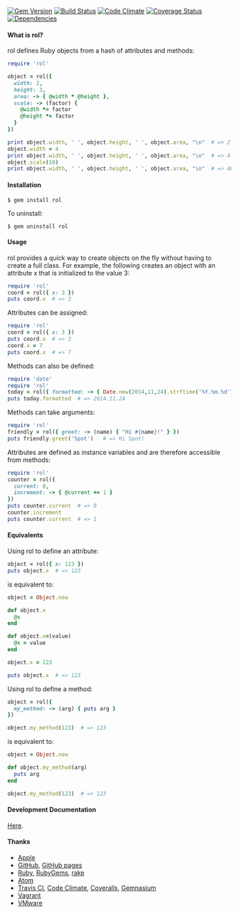 [![Gem Version](https://badge.fury.io/rb/rol.svg)](http://badge.fury.io/rb/rol)
[![Build Status](https://travis-ci.org/milewdev/rol.svg?branch=master)](https://travis-ci.org/milewdev/rol)
[![Code Climate](https://codeclimate.com/github/milewdev/rol.png)](https://codeclimate.com/github/milewdev/rol)
[![Coverage Status](https://coveralls.io/repos/milewdev/rol/badge.png?branch=master)](https://coveralls.io/r/milewdev/rol?branch=master)
[![Dependencies](https://gemnasium.com/milewdev/rol.svg)](https://gemnasium.com/milewdev/rol)


#### What is rol?
rol defines Ruby objects from a hash of attributes and methods:

```ruby
require 'rol'

object = rol({
  width: 2,
  height: 3,
  area: -> { @width * @height },
  scale: -> (factor) {
    @width *= factor
    @height *= factor
  }
})

print object.width, ' ', object.height, ' ', object.area, "\n"  # => 2 3 6
object.width = 4
print object.width, ' ', object.height, ' ', object.area, "\n"  # => 4 3 12
object.scale(10)
print object.width, ' ', object.height, ' ', object.area, "\n"  # => 40 30 1200
```


#### Installation

```shell
$ gem install rol
```

To uninstall:

```shell
$ gem uninstall rol
```


#### Usage

rol provides a quick way to create objects on the fly without having to create
a full class.  For example, the following creates an object with an attribute x
that is initialized to the value 3:

```ruby
require 'rol'
coord = rol({ x: 3 })
puts coord.x  # => 3
```

Attributes can be assigned:

```ruby
require 'rol'
coord = rol({ x: 3 })
puts coord.x  # => 3
coord.x = 7
puts coord.x  # => 7
```

Methods can also be defined:

```ruby
require 'date'
require 'rol'
today = rol({ formatted: -> { Date.new(2014,11,24).strftime('%Y.%m.%d') } })
puts today.formatted  # => 2014.11.24
```

Methods can take arguments:

```ruby
require 'rol'
friendly = rol({ greet: -> (name) { "Hi #{name}!" } })
puts friendly.greet('Spot')   # => Hi Spot!
```

Attributes are defined as instance variables and are therefore accessible
from methods:

```ruby
require 'rol'
counter = rol({
  current: 0,
  increment: -> { @current += 1 }
})
puts counter.current  # => 0
counter.increment
puts counter.current  # => 1
```


#### Equivalents

Using rol to define an attribute:

```ruby
object = rol({ x: 123 })
puts object.x  # => 123
```

is equivalent to:

```ruby
object = Object.new

def object.x
  @x
end

def object.x=(value)
  @x = value
end

object.x = 123

puts object.x  # => 123
```

Using rol to define a method:

```ruby
object = rol({
  my_method: -> (arg) { puts arg }
})

object.my_method(123)  # => 123
```

is equivalent to:

```ruby
object = Object.new

def object.my_method(arg)
  puts arg
end

object.my_method(123)  # => 123
```


#### Development Documentation
[Here](notes/development.md).


#### Thanks
- [Apple](http://www.apple.com)
- [GitHub](https://github.com), [GitHub pages](http://pages.github.com)
- [Ruby](http://www.ruby-lang.org), [RubyGems](https://rubygems.org), [rake](http://rake.rubyforge.org)
- [Atom](https://atom.io)
- [Travis CI](https://travis-ci.org), [Code Climate](https://codeclimate.com), [Coveralls](https://coveralls.io), [Gemnasium](https://gemnasium.com/)
- [Vagrant](https://www.vagrantup.com)
- [VMware](http://www.vmware.com)

